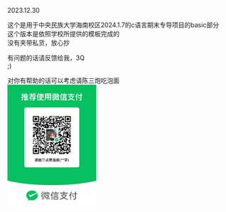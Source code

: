 2023.12.30

这个是用于中央民族大学海南校区2024.1.7的c语言期末专导项目的basic部分  
这个版本是依照学校所提供的模板完成的  
没有夹带私货，放心抄  

有问题的话请反馈给我，3Q  
;)  

对你有帮助的话可以考虑请陈三炮吃泡面  
<img src="https://github.com/Atlas0079/Homework/blob/main/%E8%AF%B7%E9%99%88%E4%B8%89%E7%82%AE%E5%90%83%E6%B3%A1%E9%9D%A2.jpg" width="200px" />
